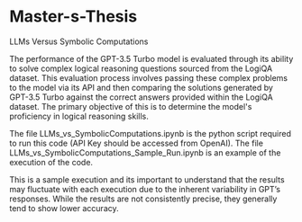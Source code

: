 # Master-s-Thesis
LLMs Versus Symbolic Computations

The performance of the GPT-3.5 Turbo model is evaluated through its ability to solve complex logical reasoning questions sourced from the LogiQA dataset. This evaluation process involves passing these complex problems to the model via its API and then comparing the solutions generated by GPT-3.5 Turbo against the correct answers provided within the LogiQA dataset. The primary objective of this is to determine the model's proficiency in logical reasoning skills.

The file LLMs_vs_SymbolicComputations.ipynb is the python script required to run this code (API Key should be accessed from OpenAI). The file LLMs_vs_SymbolicComputations_Sample_Run.ipynb is an example of the execution of the code.

This is a sample execution and its important to understand that the results may fluctuate with each execution due to the inherent variability in GPT’s responses. While the results are not consistently precise, they generally tend to show lower accuracy.
